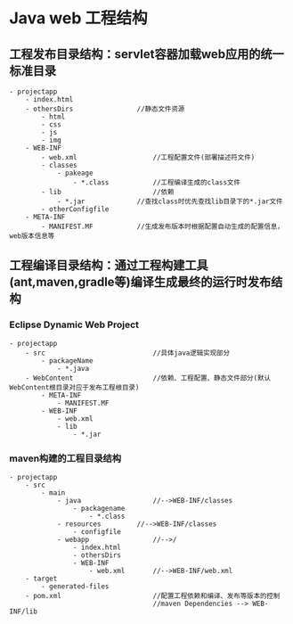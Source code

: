 ﻿#	Java web 工程结构
##	工程发布目录结构：servlet容器加载web应用的统一标准目录

	- projectapp
		- index.html
		- othersDirs  				//静态文件资源
			- html
			- css
			- js
			- img
		- WEB-INF						
			- web.xml					//工程配置文件(部署描述符文件)
			- classes
				- pakeage
					- *.class			//工程编译生成的class文件
			- lib						//依赖
				- *.jar				//查找class时优先查找lib目录下的*.jar文件
			- otherConfigfile
		- META-INF
			- MANIFEST.MF			//生成发布版本时根据配置自动生成的配置信息，web版本信息等


##	工程编译目录结构：通过工程构建工具(ant,maven,gradle等)编译生成最终的运行时发布结构

###	Eclipse Dynamic Web Project

	- projectapp
		- src							//具体java逻辑实现部分
			- packageName
				- *.java
		- WebContent					//依赖、工程配置、静态文件部分(默认WebContent根目录对应于发布工程根目录)
			- META-INF
				- MANIFEST.MF
			- WEB-INF
				- web.xml
				- lib
					- *.jar


###	maven构建的工程目录结构

	- projectapp
		- src
			- main
				- java					//-->WEB-INF/classes
					- packagename
						- *.class
				- resources			//-->WEB-INF/classes
					- configfile
				- webapp				//-->/
					- index.html
					- othersDirs
					- WEB-INF
						- web.xml		//-->WEB-INF/web.xml
		- target
			- generated-files
		- pom.xml						//配置工程依赖和编译、发布等版本的控制
										//maven Dependencies --> WEB-INF/lib


















					